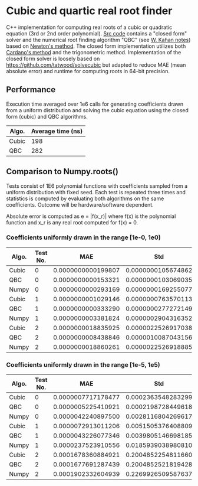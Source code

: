# Cubic and quartic real root finder

C++ implementation for computing real roots of a cubic or quadratic equation (3rd or 2nd order polynomial). [Src code](https://github.com/MattiasFredriksson/cubic_solver_real/blob/master/Cubic/cubic_lib/src/cubic.cpp) contains a "closed form" solver and the numerical root finding algorithm "QBC" (see [W. Kahan notes](https://people.eecs.berkeley.edu/~wkahan/Math128/Cubic.pdf)) based on [Newton's method](https://en.wikipedia.org/wiki/Newton%27s_method). The closed form implementation utilizes both [Cardano's method](https://en.wikipedia.org/wiki/Cubic_equation#Cardano's_method) and the trigonometric method. Implementation of the closed form solver is loosely based on https://github.com/tatwood/solvecubic but adapted to reduce MAE (mean absolute error) and runtime for computing roots in 64-bit precision. 


## Performance

Execution time averaged over 1e6 calls for generating coefficients drawn from a uniform distribution and solving the cubic equation using the closed form (cubic) and QBC algorithms.

Algo. | Average time (ns)
--- | --- 
Cubic | 198
QBC |  282

## Comparison to Numpy.roots()

Tests consist of 1E6 polynomial functions with coefficients sampled from a uniform distribution with fixed seed. Each test is repeated three times and statistics is computed by evaluating both algorithms on the same coefficients. Outcome will be hardware/software dependent.

Absolute error is computed as e = |f(x_r)| where f(x) is the polynomial function and x_r is any real root computed for f(x) = 0.

### Coefficients uniformly drawn in the range [1e-0, 1e0)

Algo. | Test No. | MAE | Std | Max 
--- | --- | --- | --- | --- 
Cubic | 0 | 0.0000000000199807 | 0.0000000105674862 | 0.0000115097497277
QBC | 0 | 0.0000000000153321 | 0.0000000103069035 | 0.0000115097497277
Numpy | 0 | 0.0000000000293169 | 0.0000000169255077 | 0.0000190077410858
Cubic |  1 | 0.0000000001029146 | 0.0000000763570113 | 0.0000895105459200
QBC |  1 | 0.0000000000333290 | 0.0000000277272149 | 0.0000325598247877
Numpy |  1 | 0.0000000003381824 | 0.0000002904316352 | 0.0003336512873353
Cubic | 2 | 0.0000000018835925 | 0.0000022526917038 | 0.0026981010554332
QBC | 2 | 0.0000000008438846 | 0.0000010087043156 | 0.0012081484789055
Numpy | 2 |0.0000000018860261 | 0.0000022526918885 | 0.002698101055433


### Coefficients uniformly drawn in the range [1e-5, 1e5)

Algo. | Test No. | MAE | Std | Max 
--- | --- | --- | --- | --- 
Cubic   | 0 |  0.0000007717178477 | 0.0002363548283299 | 0.1472778703464428
QBC   | 0 | 0.0000005225410921 | 0.0002198728449618 | 0.1472781087650219
Numpy   | 0 | 0.0000042240897500 | 0.0028116804269617 | 3.1311602018395206
Cubic   | 1 | 0.0000072913011206 | 0.0051505376408809 | 4.7461626961303409
QBC  | 1 | 0.0000043226077346 | 0.0039805146698185 | 4.7461703255248722
Numpy   | 1 | 0.0000237523910556 | 0.0185939038980810 | 20.7461779549194034
Cubic  | 2 | 0.0001678360884921 | 0.2004852254811660 | 240.1257147381838877
QBC  | 2 | 0.0001677691287439 | 0.2004852521819428 | 240.1257452557620127
Numpy  | 2 | 0.0001902332604939 | 0.2269926509587637 | 271.8742242266598623




